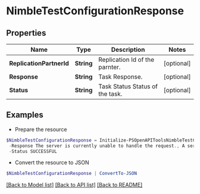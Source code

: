 # NimbleTestConfigurationResponse
## Properties

Name | Type | Description | Notes
------------ | ------------- | ------------- | -------------
**ReplicationPartnerId** | **String** | Replication Id of the parnter. | [optional] 
**Response** | **String** | Task Response. | [optional] 
**Status** | **String** | Task Status Status of the task. | [optional] 

## Examples

- Prepare the resource
```powershell
$NimbleTestConfigurationResponse = Initialize-PSOpenAPIToolsNimbleTestConfigurationResponse  -ReplicationPartnerId 081491cb6652a03a6b000000000000000000000005 `
 -Response The server is currently unable to handle the request., A service is not running or is not reachable. If the condition persists, contact Nimble Storage Support. `
 -Status SUCCESSFUL
```

- Convert the resource to JSON
```powershell
$NimbleTestConfigurationResponse | ConvertTo-JSON
```

[[Back to Model list]](../README.md#documentation-for-models) [[Back to API list]](../README.md#documentation-for-api-endpoints) [[Back to README]](../README.md)

